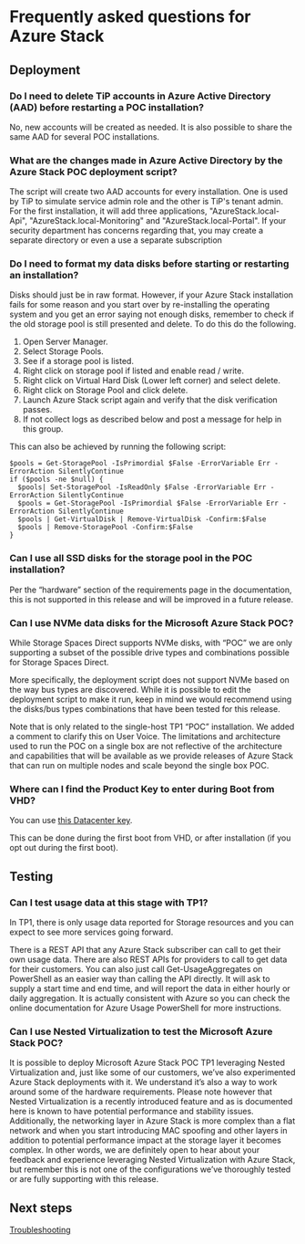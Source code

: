 ﻿<properties
	pageTitle="Frequently asked questions for Azure Stack | Microsoft Azure"
	description="Azure Stack frequently asked questions."
	services="azure-stack"
	documentationCenter=""
	authors="ErikjeMS"
	manager="byronr"
	editor=""/>

<tags
	ms.service="azure-stack"
	ms.workload="na"
	ms.tgt_pltfrm="na"
	ms.devlang="na"
	ms.topic="article"
	ms.date="05/31/2016"
	ms.author="erikje"/>

# Frequently asked questions for Azure Stack


## Deployment

### Do I need to delete TiP accounts in Azure Active Directory (AAD) before restarting a POC installation?

No, new accounts will be created as needed. It is also possible to share the same AAD for several POC installations.

### What are the changes made in Azure Active Directory by the Azure Stack POC deployment script?

The script will create two AAD accounts for every installation. One is used by TiP to simulate service admin role and the other is TiP's tenant admin. For the first installation, it will add three applications, "AzureStack.local-Api", "AzureStack.local-Monitoring" and "AzureStack.local-Portal". If your security department has concerns regarding that, you may create a separate directory or even a use a separate subscription

### Do I need to format my data disks before starting or restarting an installation?

Disks should just be in raw format. However, if your Azure Stack installation fails for some reason and you start over by re-installing the operating system and you get an error saying not enough disks, remember to check if the old storage pool is still presented and delete. To do this do the following.

1. Open Server Manager.
2. Select Storage Pools.
3. See if a storage pool is listed.
4. Right click on storage pool if listed and enable read / write.
5. Right click on Virtual Hard Disk (Lower left corner) and select delete.
6. Right click on Storage Pool and click delete.
7. Launch Azure Stack script again and verify that the disk verification passes.
8. If not collect logs as described below and post a message for help in this group.

This can also be achieved by running the following script:

```
$pools = Get-StoragePool -IsPrimordial $False -ErrorVariable Err -ErrorAction SilentlyContinue
if ($pools -ne $null) {
  $pools| Set-StoragePool -IsReadOnly $False -ErrorVariable Err -ErrorAction SilentlyContinue
  $pools = Get-StoragePool -IsPrimordial $False -ErrorVariable Err -ErrorAction SilentlyContinue
  $pools | Get-VirtualDisk | Remove-VirtualDisk -Confirm:$False
  $pools | Remove-StoragePool -Confirm:$False
}
```

### Can I use all SSD disks for the storage pool in the POC installation?

Per the “hardware” section of the requirements page in the documentation, this is not supported in this release and will be improved in a future release.

### Can I use NVMe data disks for the Microsoft Azure Stack POC?

While Storage Spaces Direct supports NVMe disks, with “POC” we are only supporting a subset of the possible drive types and combinations possible for Storage Spaces Direct. 

More specifically, the deployment script does not support NVMe based on the way bus types are discovered. While it is possible to edit the deployment script to make it run, keep in mind we would recommend using the disks/bus types combinations that have been tested for this release.

Note that is only related to  the single-host TP1 “POC” installation. We added a comment to clarify this on User Voice. The limitations and architecture used to run the POC on a single box are not reflective of the architecture and capabilities that will be available as we provide releases of Azure Stack that can run on multiple nodes and scale beyond the single box POC.

### Where can I find the Product Key to enter during Boot from VHD?

You can use [this Datacenter key](https://technet.microsoft.com/library/mt126134.aspx).

This can be done during the first boot from VHD, or after installation (if you opt out during the first boot).

## Testing

### Can I test usage data at this stage with TP1?

In TP1, there is only usage data reported for Storage resources and you can expect to see more services going forward. 

There is a REST API that any Azure Stack subscriber can call to get their own usage data. There are also REST APIs for providers to call to get data for their customers. You can also just call Get-UsageAggregates on PowerShell as an easier way than calling the API directly. It will ask to supply a start time and end time, and will report the data in either hourly or daily aggregation. It is actually consistent with Azure so you can check the online documentation for Azure Usage PowerShell for more instructions.


### Can I use Nested Virtualization to test the Microsoft Azure Stack POC?

It is possible to deploy Microsoft Azure Stack POC TP1 leveraging Nested Virtualization and, just like some of our customers, we’ve also experimented Azure Stack deployments with it. We understand it’s also a way to work around some of the hardware requirements. Please note however that Nested Virtualization is a recently introduced feature and as is documented here is known to have potential performance and stability issues. Additionally, the networking layer in Azure Stack is more complex than a flat network and when you start introducing MAC spoofing and other layers in addition to potential performance impact at the storage layer it becomes complex. In other words, we are definitely open to hear about your feedback and experience leveraging Nested Virtualization with Azure Stack, but remember this is not one of the configurations we’ve thoroughly tested or are fully supporting with this release.





## Next steps

[Troubleshooting](azure-stack-troubleshooting.md)
